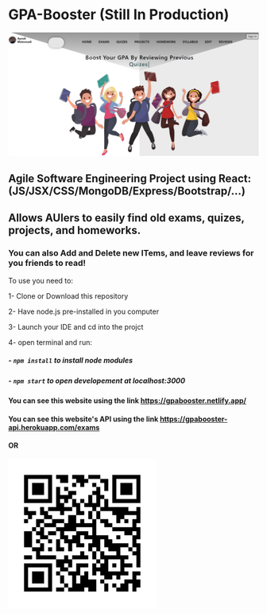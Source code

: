 # GPA-Booster (Still In Production)

![](../client/public/images/gpabooster.PNG)

## Agile Software Engineering Project using React: (JS/JSX/CSS/MongoDB/Express/Bootstrap/...)

## Allows AUIers to easily find old exams, quizes, projects, and homeworks.

### You can also Add and Delete new ITems, and leave reviews for you friends to read!

To use you need to:

1- Clone or Download this repository

2- Have node.js pre-installed in you computer

3- Launch your IDE and cd into the projct

4- open terminal and run:

##### - `npm install` to install node modules

##### - `npm start` to open developement at localhost:3000

#### You can see this website using the link https://gpabooster.netlify.app/

#### You can see this website's API using the link https://gpabooster-api.herokuapp.com/exams

#### OR

![](client/public/images/QRcode.PNG)
